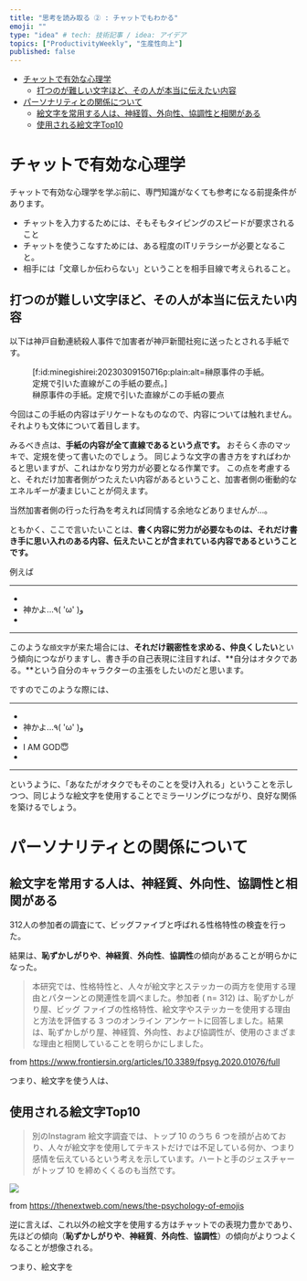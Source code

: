 ```yaml
---
title: "思考を読み取る ② : チャットでもわかる"
emoji: ""
type: "idea" # tech: 技術記事 / idea: アイデア
topics: ["ProductivityWeekly", "生産性向上"]
published: false
---
```




- [チャットで有効な心理学](#チャットで有効な心理学)
  - [打つのが難しい文字ほど、その人が本当に伝えたい内容](#打つのが難しい文字ほどその人が本当に伝えたい内容)
- [パーソナリティとの関係について](#パーソナリティとの関係について)
  - [絵文字を常用する人は、神経質、外向性、協調性と相関がある](#絵文字を常用する人は神経質外向性協調性と相関がある)
  - [使用される絵文字Top10](#使用される絵文字top10)





# チャットで有効な心理学

チャットで有効な心理学を学ぶ前に、専門知識がなくても参考になる前提条件があります。

- チャットを入力するためには、そもそもタイピングのスピードが要求されること
- チャットを使うこなすためには、ある程度のITリテラシーが必要となること。
- 相手には「文章しか伝わらない」ということを相手目線で考えられること。






## 打つのが難しい文字ほど、その人が本当に伝えたい内容

以下は神戸自動連続殺人事件で加害者が神戸新聞社宛に送ったとされる手紙です。


<figure class="figure-image figure-image-fotolife" title="榊原事件の手紙。定規で引いた直線がこの手紙の要点">[f:id:minegishirei:20230309150716p:plain:alt=榊原事件の手紙。定規で引いた直線がこの手紙の要点。]<figcaption>榊原事件の手紙。定規で引いた直線がこの手紙の要点</figcaption></figure>




今回はこの手紙の内容はデリケートなものなので、内容については触れません。
それよりも文体について着目します。

みるべき点は、**手紙の内容が全て直線であるという点です。**
おそらく赤のマッキで、定規を使って書いたのでしょう。
同じような文字の書き方をすればわかると思いますが、これはかなり労力が必要となる作業です。
この点を考慮すると、それだけ加害者側がつたえたい内容があるということ、加害者側の衝動的なエネルギーが凄まじいことが伺えます。

当然加害者側の行った行為を考えれば同情する余地などありませんが...。

ともかく、ここで言いたいことは、**書く内容に労力が必要なものは、それだけ書き手に思い入れのある内容、伝えたいことが含まれている内容であるということです。**

例えば

---

- 
 - 神かよ...٩( 'ω' )و
- 

--- 

このような`顔文字`が来た場合には、**それだけ親密性を求める、仲良くしたい**という傾向につながりますし、書き手の自己表現に注目すれば、**自分はオタクである。**という自分のキャラクターの主張をしたいのだと思います。

ですのでこのような際には、

---

- 
 - 神かよ...٩( 'ω' )و
- 
 - I AM GOD😇
- 

--- 

というように、「あなたがオタクでもそのことを受け入れる」ということを示しつつ、同じような絵文字を使用することでミラーリングにつながり、良好な関係を築けるでしょう。







# パーソナリティとの関係について

## 絵文字を常用する人は、神経質、外向性、協調性と相関がある

312人の参加者の調査にて、ビッグファイブと呼ばれる性格特性の検査を行った。

結果は、**恥ずかしがりや**、**神経質**、**外向性**、**協調性**の傾向があることが明らかになった。

> 本研究では、性格特性と、人々が絵文字とステッカーの両方を使用する理由とパターンとの関連性を調べました。参加者 ( n= 312) は、恥ずかしがり屋、ビッグ ファイブの性格特性、絵文字やステッカーを使用する理由と方法を評価する 3 つのオンライン アンケートに回答しました。結果は、恥ずかしがり屋、神経質、外向性、および協調性が、使用のさまざまな理由と相関していることを明らかにしました。

from https://www.frontiersin.org/articles/10.3389/fpsyg.2020.01076/full

つまり、絵文字を使う人は、






## 使用される絵文字Top10

> 別のInstagram 絵文字調査では、トップ 10 のうち 6 つを顔が占めており、人々が絵文字を使用してテキストだけでは不足している何か、つまり感情を伝えているという考えを示しています。ハートと手のジェスチャーがトップ 10 を締めくくるのも当然です。

<img src="https://cdn0.tnwcdn.com/wp-content/blogs.dir/1/files/2015/06/most-popular-emoji.png">

from https://thenextweb.com/news/the-psychology-of-emojis

逆に言えば、これ以外の絵文字を使用する方はチャットでの表現力豊かであり、先ほどの傾向（**恥ずかしがりや**、**神経質**、**外向性**、**協調性**）の傾向がよりつよくなることが想像される。

つまり、絵文字を







